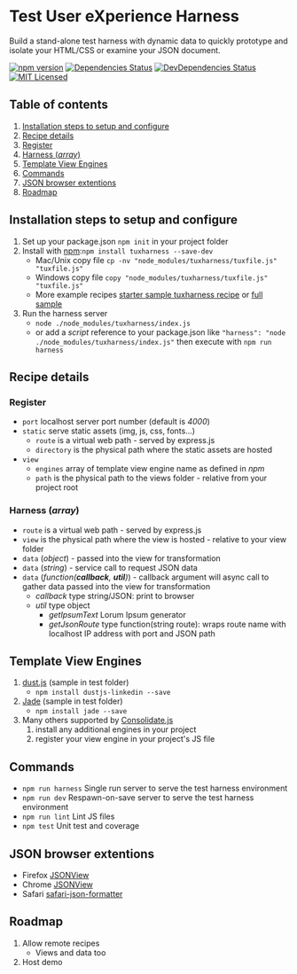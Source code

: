 # Test User eXperience Harness
Build a stand-alone test harness with dynamic data to quickly prototype and isolate your HTML/CSS or examine your JSON document.

[![npm version](https://badge.fury.io/js/tuxharness.svg)](http://badge.fury.io/js/tuxharness)
[![Dependencies Status](https://david-dm.org/danactive/tuxharness.svg)](https://david-dm.org/danactive/tuxharness)
[![DevDependencies Status](https://david-dm.org/danactive/tuxharness/dev-status.svg)](https://david-dm.org/danactive/tuxharness#info=devDependencies)
[![MIT Licensed](http://img.shields.io/badge/license-MIT-blue.svg?style=flat-square)](http://opensource.org/licenses/MIT)

## Table of contents
1. [Installation steps to setup and configure](#installation-steps-to-setup-and-configure)
1. [Recipe details](#recipe-details)
2. [Register](#register)
2. [Harness (*array*)](#harness)
1. [Template View Engines](#template-view-engines)
1. [Commands](#commands)
1. [JSON browser extentions](#json-browser-extentions)
1. [Roadmap](#roadmap)

## <a name="installation-steps-to-setup-and-configure"></a> Installation steps to setup and configure
1. Set up your package.json `npm init` in your project folder
1. Install with [npm](https://www.npmjs.com/):`npm install tuxharness --save-dev`
    * Mac/Unix copy file `cp -nv "node_modules/tuxharness/tuxfile.js" "tuxfile.js"`
    * Windows copy file `copy "node_modules/tuxharness/tuxfile.js" "tuxfile.js"`
    * More example recipes [starter sample tuxharness recipe](test/starter.js) or [full sample](test/sample.js)
4. Run the harness server
    * `node ./node_modules/tuxharness/index.js`
    * or add a *script* reference to your package.json like `"harness": "node ./node_modules/tuxharness/index.js"` then execute with `npm run harness`

## <a name="recipe-details"></a> Recipe details
### <a name="register"></a> Register
* `port` localhost server port number (default is *4000*)
* `static` serve static assets (img, js, css, fonts...)
    * `route` is a virtual web path - served by express.js
    * `directory` is the physical path where the static assets are hosted
* `view`
    * `engines` array of template view engine name as defined in *npm*
    * `path` is the physical path to the views folder - relative from your project root

### <a name="harness"></a> Harness (*array*)
* `route` is a virtual web path - served by express.js
* `view` is the physical path where the view is hosted - relative to your view folder
* `data` (*object*) - passed into the view for transformation
* `data` (*string*) - service call to request JSON data
* `data` (*function(**callback**, **util**)*) - callback argument will async call to gather data passed into the view for transformation
    * *callback* type string/JSON: print to browser
    * *util* type object
        * *getIpsumText* Lorum Ipsum generator
        * *getJsonRoute* type function(string route): wraps route name with localhost IP address with port and JSON path

## <a name="template-view-engines"></a> Template View Engines
1. [dust.js](https://github.com/linkedin/dustjs) (sample in test folder)
    * `npm install dustjs-linkedin --save`
2. [Jade](https://github.com/jadejs/jade) (sample in test folder)
    * `npm install jade --save`
3. Many others supported by [Consolidate.js](https://github.com/tj/consolidate.js)
    1. install any additional engines in your project
    1. register your view engine in your project's JS file

## <a name="commands"></a> Commands
* `npm run harness` Single run server to serve the test harness environment
* `npm run dev` Respawn-on-save server to serve the test harness environment
* `npm run lint` Lint JS files
* `npm test` Unit test and coverage

## <a name="json-browser-extentions"></a> JSON browser extentions
* Firefox [JSONView](https://addons.mozilla.org/en-US/firefox/addon/jsonview/)
* Chrome [JSONView](https://chrome.google.com/webstore/detail/jsonview/chklaanhfefbnpoihckbnefhakgolnmc)
* Safari [safari-json-formatter](https://github.com/rfletcher/safari-json-formatter)

## <a name="roadmap"></a> Roadmap
1. Allow remote recipes
    * Views and data too
2. Host demo

